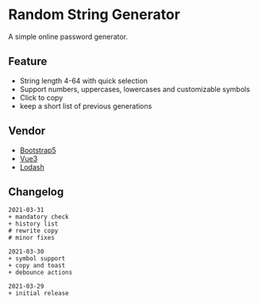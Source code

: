 # Random String Generator

A simple online password generator.

## Feature

* String length 4-64 with quick selection
* Support numbers, uppercases, lowercases and customizable symbols
* Click to copy
* keep a short list of previous generations

## Vendor

* [Bootstrap5](https://github.com/twbs/bootstrap)
* [Vue3](https://github.com/vuejs/vue-next)
* [Lodash](https://github.com/lodash/lodash)

## Changelog

```text
2021-03-31
+ mandatory check
+ history list
# rewrite copy
# minor fixes

2021-03-30
+ symbol support
+ copy and toast
+ debounce actions

2021-03-29
+ initial release
```
